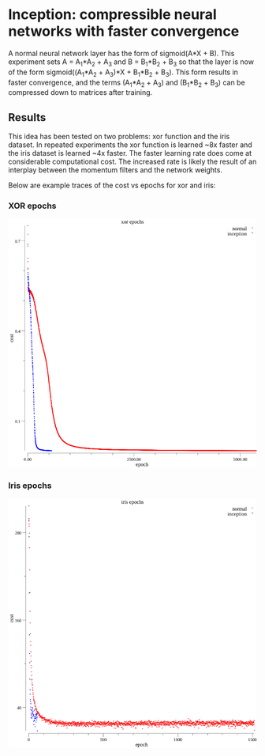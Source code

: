 # Inception: compressible neural networks with faster convergence
A normal neural network layer has the form of sigmoid(A\*X + B). This experiment sets A = A<sub>1</sub>\*A<sub>2</sub> + A<sub>3</sub> and B = B<sub>1</sub>\*B<sub>2</sub> + B<sub>3</sub> so that the layer is now of the form sigmoid((A<sub>1</sub>\*A<sub>2</sub> + A<sub>3</sub>)\*X + B<sub>1</sub>\*B<sub>2</sub> + B<sub>3</sub>). This form results in faster convergence, and the terms (A<sub>1</sub>\*A<sub>2</sub> + A<sub>3</sub>) and (B<sub>1</sub>\*B<sub>2</sub> + B<sub>3</sub>) can be compressed down to matrices after training.

## Results
This idea has been tested on two problems: xor function and the iris dataset. In repeated experiments the xor function is learned ~8x faster and the iris dataset is learned ~4x faster. The faster learning rate does come at considerable computational cost. The increased rate is likely the result of an interplay between the momentum filters and the network weights.

Below are example traces of the cost vs epochs for xor and iris:

### XOR epochs
![epochs of xor](cost_xor.png?raw=true)

### Iris epochs
![epochs of iris](cost_iris.png?raw=true)
